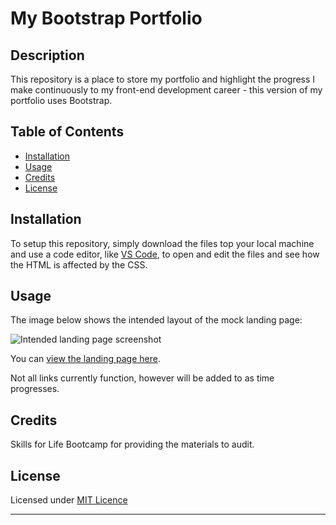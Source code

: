 # My Bootstrap Portfolio

## Description 

This repository is a place to store my portfolio and highlight the progress I make continuously to my front-end development career - this version of my portfolio uses Bootstrap.


## Table of Contents

* [Installation](#installation)
* [Usage](#usage)
* [Credits](#credits)
* [License](#license)


## Installation

To setup this repository, simply download the files top your local machine and use a code editor, like [VS Code](https://github.com/microsoft/vscode), to open and edit the files and see how the HTML is affected by the CSS.


## Usage 

The image below shows the intended layout of the mock landing page:

![Intended landing page screenshot](https://github.com/ibanezlewis/bootstrap-portfolio/blob/main/images/readme-image.png)

You can [view the landing page here](https://ibanezlewis.github.io/bootstrap-portfolio/).

Not all links currently function, however will be added to as time progresses.

## Credits

Skills for Life Bootcamp for providing the materials to audit.


## License

Licensed under [MIT Licence](https://choosealicense.com/licenses/mit/)

---